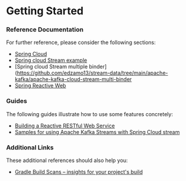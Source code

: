 # Getting Started

### Reference Documentation
For further reference, please consider the following sections:

* [Spring Cloud](https://github.com/spring-cloud/spring-cloud-stream-samples)
* [Spring cloud Stream example](https://github.com/edzamo13/stream-data/tree/main/apache-kafka/apache-Kafka-cloud-stream)
* [Spring cloud Stream multiple binder](https://github.com/edzamo13/stream-data/tree/main/apache-kafka/apache-kafka-cloud-stream-multi-binder
* [Spring Reactive Web](https://docs.spring.io/spring-boot/docs/3.2.5/reference/htmlsingle/index.html#web.reactive)


### Guides
The following guides illustrate how to use some features concretely:

* [Building a Reactive RESTful Web Service](https://spring.io/guides/gs/reactive-rest-service/)
* [Samples for using Apache Kafka Streams with Spring Cloud stream](https://github.com/spring-cloud/spring-cloud-stream-samples/tree/master/kafka-streams-samples)

### Additional Links
These additional references should also help you:

* [Gradle Build Scans – insights for your project's build](https://scans.gradle.com#gradle)

